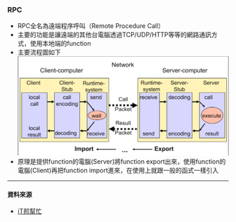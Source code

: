 ### RPC

- RPC全名為遠端程序呼叫（Remote Procedure Call）
- 主要的功能是讓遠端的其他台電腦透過TCP/UDP/HTTP等等的網路通訊方式，使用本地端的function
- 主要流程圖如下
  ![圖一](picture/7.jpg)
- 原理是提供function的電腦(Server)將function export出來，使用function的電腦(Client)再把function import進來，在使用上就跟一般的函式一樣引入

___

#### 資料來源

- [iT邦幫忙](https://ithelp.ithome.com.tw/articles/10223580)